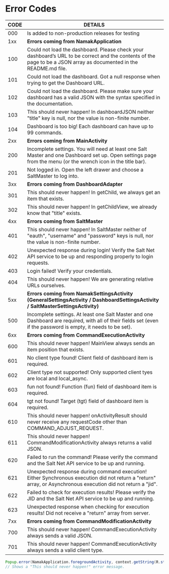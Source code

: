 # Error Codes

| CODE |                          DETAILS                                     |
| ---- | -------------------------------------------------------------------- |
|  000 | Is added to non-production releases for testing |
|  1xx | __Errors coming from NamakApplication__ |
|  100 | Could not load the dashboard. Please check your dashboard’s URL to be correct and the contents of the page to be a JSON array as documented in the README.md file. |
|  101 | Could not load the dashboard. Got a null response when trying to get the Dashboard URL. |
|  102 | Could not load the dashboard. Please make sure your dashboard has a valid JSON with the syntax specified in the documentation. |
|  103 | This should never happen! In dashboardJSON neither "title" key is null, nor the value is non-finite number. |
|  104 | Dashboard is too big! Each dashboard can have up to 99 commands. |
|  2xx | __Errors coming from MainActivity__ |
|  200 | Incomplete settings. You will need at least one Salt Master and one Dashboard set up. Open settings page from the menu (or the wrench icon in the title bar). |
|  201 | Not logged in. Open the left drawer and choose a SaltMaster to log into. |
|  3xx | __Errors coming from DashboardAdapter__ |
|  301 | This should never happen! In getChild, we always get an item that exists. |
|  302 | This should never happen! In getChildView, we already know that "title" exists. |
|  4xx | __Errors coming from SaltMaster__ |
|  401 | This should never happen! In SaltMaster neither of "eauth", "username" and "password" keys is null, nor the value is non-finite number. |
|  402 | Unexpected response during login! Verify the Salt Net API service to be up and responding properly to login requests. |
|  403 | Login failed! Verify your credentials. |
|  404 | This should never happen! We are generating relative URLs ourselves. |
|  5xx | __Errors coming from NamakSettingsActivity (GeneralSettingsActivity / DashboardSettingsActivity / SaltMasterSettingsActivity)__ |
|  500 | Incomplete settings. At least one Salt Master and one Dashboard are required, with all of their fields set (even if the password is empty, it needs to be set).  |
|  6xx | __Errors coming from CommandExecutionActivity__ |
|  600 |  This should never happen! MainView always sends an item position that exists. |
|  601 |  No client type found! Client field of dashboard item is required. |
|  602 |  Client type not supported! Only supported client tyes are local and local_async. |
|  603 |  fun not found! Function (fun) field of dashboard item is required. |
|  604 |  tgt not found! Target (tgt) field of dashboard item is required. |
|  610 |  This should never happen! onActivityResult should never receive any requestCode other than COMMAND_ADJUST_REQUEST. |
|  611 |  This should never happen! CommandModificationActivity always returns a valid JSON. |
|  620 | Failed to run the command! Please verify the command and the Salt Net API service to be up and running. |
|  621 | Unexpected response during command execution! Either Synchronous execution did not return a "return" array, or Asynchronous execution did not return a "jid". |
|  622 | Failed to check for execution results! Please verify the JID and the Salt Net API service to be up and running. |
|  623 | Unexpected response when checking for execution results! Did not receive a "return" array from server. |
|  7xx | __Errors coming from CommandModificationActivity__ |
|  700 |  This should never happen! CommandExecutionActivity always sends a valid JSON. |
|  701 |  This should never happen! CommandExecutionActivity always sends a valid client type. |


```java
Popup.error(NamakApplication.foregroundActivity, context.getString(R.string.should_never_happen), 103, error);
// Shows a "This should never happen!" error message.
```
